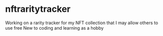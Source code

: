 # nftraritytracker
Working on a rarity tracker for my NFT collection that I may allow others to use free
New to coding and learning as a hobby
